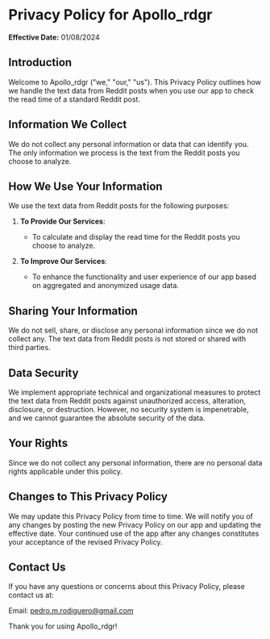 # Privacy Policy for Apollo_rdgr

**Effective Date:** 01/08/2024

## Introduction
Welcome to Apollo_rdgr ("we," "our," "us"). This Privacy Policy outlines how we handle the text data from Reddit posts when you use our app to check the read time of a standard Reddit post.

## Information We Collect
We do not collect any personal information or data that can identify you. The only information we process is the text from the Reddit posts you choose to analyze.

## How We Use Your Information
We use the text data from Reddit posts for the following purposes:

1. **To Provide Our Services**:
    - To calculate and display the read time for the Reddit posts you choose to analyze.

2. **To Improve Our Services**:
    - To enhance the functionality and user experience of our app based on aggregated and anonymized usage data.

## Sharing Your Information
We do not sell, share, or disclose any personal information since we do not collect any. The text data from Reddit posts is not stored or shared with third parties.

## Data Security
We implement appropriate technical and organizational measures to protect the text data from Reddit posts against unauthorized access, alteration, disclosure, or destruction. However, no security system is impenetrable, and we cannot guarantee the absolute security of the data.

## Your Rights
Since we do not collect any personal information, there are no personal data rights applicable under this policy. 

## Changes to This Privacy Policy
We may update this Privacy Policy from time to time. We will notify you of any changes by posting the new Privacy Policy on our app and updating the effective date. Your continued use of the app after any changes constitutes your acceptance of the revised Privacy Policy.

## Contact Us
If you have any questions or concerns about this Privacy Policy, please contact us at:

Email: pedro.m.rodiguero@gmail.com

Thank you for using Apollo_rdgr!

